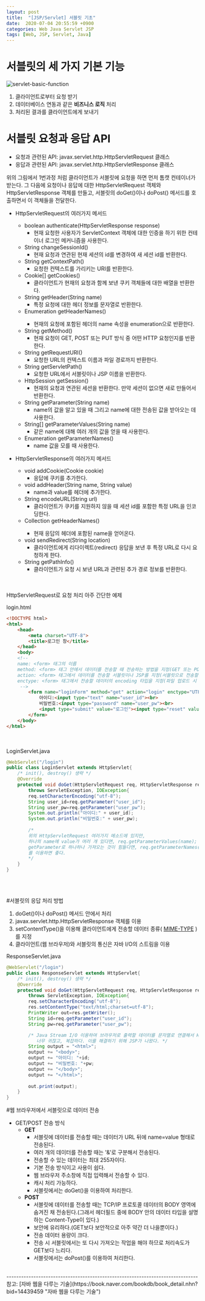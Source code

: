 ```yaml
---
layout: post
title:  "[JSP/Servlet] 서블릿 기초"
date:  2020-07-04 20:55:59 +0900
categories: Web Java Servlet JSP
tags: [Web, JSP, Servlet, Java]
---
```


# 서블릿의 세 가지 기본 기능

   ![servlet-basic-function](https://user-images.githubusercontent.com/43199318/86510467-c880a780-be2a-11ea-9847-bcc20fa0c564.png)
   <br>
   1. 클라이언트로부터 요청 받기
   2. 데이터베이스 연동과 같은 **비즈니스 로직** 처리
   3. 처리된 결과를 클라이언트에게 보내기
   
# 서블릿 요청과 응답 API

   - 요청과 관련된 API: javax.servlet.http.HttpServletRequest 클래스
   - 응답과 관련된 API: javax.servlet.http.HttpServletResponse 클래스
   
   위의 그림에서 1번과정 처럼 클라이언트가 서블릿에 요청을 하면 먼저 톰캣 컨테이너가 받는다.
   그 다음에 요청이나 응답에 대한 HttpServletRequest 객체와 HttpServletResponse 객체를 만들고, 서블릿의 doGet()이나 doPost() 메서드를 호출하면서 이 객체들을 전달한다.
   
   - HttpServletRequest의 여러가지 메서드
        + boolean authenticate(HttpServletResponse response)
            * 현재 요청한 사용자가 ServletContext 객체에 대한 인증을 하기 위한 컨테이너 로그인 메커니즘을 사용한다.
        + String changeSessionId()
            * 현재 요청과 연관된 현재 세션의 id를 변경하여 새 세션 id를 반환한다.
        + String getContextPath()
            * 요청한 컨텍스트를 가리키는 URI를 반환한다.
        + Cookie[] getCookies()
            * 클라이언트가 현재의 요청과 함께 보낸 쿠키 객체들에 대한 배열을 반환한다.
        + String getHeader(String name)
            * 특정 요청에 대한 헤더 정보를 문자열로 반환한다.
        + Enumeration<String> getHeaderNames()
            * 현재의 요청에 포함된 헤더의 name 속성을 enumeration으로 반환한다.
        + String getMethod()
            * 현재 요청이 GET, POST 또는 PUT 방식 중 어떤 HTTP 요청인지를 반환한다.
        + String getRequestURI()
            * 요청한 URL의 컨텍스트 이름과 파일 경로까지 반환한다.
        + String getServletPath()
            * 요청한 URL에서 서블릿이나 JSP 이름을 반환한다.
        + HttpSession getSession()
            * 현재의 요청과 연관된 세션을 반환한다. 만약 세션이 없으면 새로 만들어서 반환한다.
        + String getParameter(String name)
            * name의 값을 알고 있을 때 그리고 name에 대한 전송된 값을 받아오는 데 사용한다.
        + String[] getParameterValues(String name)
            * 같은 name에 대해 여러 개의 값을 얻을 때 사용한다.
        + Enumeration getParameterNames()
            * name 값을 모를 때 사용한다.
            
   - HttpServletResponse의 여러가지 메서드
        + void addCookie(Cookie cookie)
            * 응답에 쿠키를 추가한다.
        + void addHeader(String name, String value)
            * name과 value를 헤더에 추가한다.
        + String encodeURL(String url)
            * 클라이언트가 쿠키를 지원하지 않을 때 세션 id를 포함한 특정 URL을 인코딩한다.
        + Collection<String> getHeaderNames()
            * 현재 응답의 헤더에 포함된 name을 얻어온다.
        + void sendRedirect(String location)
            * 클라이언트에게 리다이렉트(redirect) 응답을 보낸 후 특정 URL로 다시 요청하게 한다.
        + String getPathInfo()
            * 클라이언트가 요청 시 보낸 URL과 관련된 추가 경로 정보를 반환한다.         

<br><br>
HttpServletRequest로 요청 처리 아주 간단한 예제<br>

login.html
```html
<!DOCTYPE html>
<html>
    <head>
        <meta charset="UTF-8">
        <title>로그인 창</title>
    </head>
    <body>
    <!--
    name: <form> 태그의 이름
    method: <form> 태그 안에서 데이터를 전송할 때 전송하는 방법을 지정(GET 또는 POST)
    action: <form> 태그에서 데이터를 전송할 서블릿이나 JSP를 지정(서블릿으로 전송할 때에 매핑이름 사용)
    enctype: <form> 태그에서 전송할 데이터의 encoding 타입을 지정(파일 업로드 시 multipart/form-data)          
     -->
        <form name="loginForm" method="get" action="login" enctype="UTF-8">
            아이디:<input type="text" name="user_id"><br>
            비밀번호:<input type="password" name="user_pw"><br>
            <input type="submit" value="로그인"><input type="reset" value="다시입력">
        </form>
    </body>
</html>
```
<br><br>
LoginServlet.java
```java
@WebServlet("/login")
public class LoginServlet extends HttpServlet{
    /* init(), destroy() 생략 */
    @Override
    protected void doGet(HttpServletRequest req, HttpServletResponse res)
        throws ServletException, IOException{
        req.setCharacterEncoding("utf-8");
        String user_id=req.getParameter("user_id");
        String user_pw=req.getParameter("user_pw");
        System.out.println("아이디:" + user_id);
        System.out.println("비밀번호:" + user_pw);
        
        /*
        위의 HttpServletRequest 여러가지 메소드에 있지만,
        하나의 name에 value가 여러 개 있다면, req.getParameterValues(name);
        getParameter로 하나하나 가져오는 것이 힘들다면, req.getParameterNames();
        를 이용하면 좋다.
        */
    }
}
```
<br><br>

#서블릿의 응답 처리 방법

1. doGet()이나 doPost() 메서드 안에서 처리
2. javax.servlet.http.HttpServletResponse 객체를 이용
3. setContentType()을 이용해 클라이언트에게 전송할 데이터 종류( [MIME-TYPE](https://developer.mozilla.org/ko/docs/Web/HTTP/Basics_of_HTTP/MIME_types) )를 지정
4. 클라이언트(웹 브라우저)와 서블릿의 통신은 자바 I/O의 스트림을 이용


ResponseServlet.java
```java
@WebServlet("/login")
public class ResponseServlet extends HttpServlet{
    /* init(), destroy() 생략 */
    @Override
    protected void doGet(HttpServletRequest req, HttpServletResponse res)
        throws ServletException, IOException{
        req.setCharacterEncoding("utf-8");
        res.setContentType("text/html;charset=utf-8");
        PrintWriter out=res.getWriter();
        String id=req.getParameter("user_id");
        String pw=req.getParameter("user_pw");

        /* Java Stream I/O 이용하여 브라우저로 출력할 데이터를 문자열로 연결해서 HTML 태그를 만든다.
           너무 귀찮고, 복잡하다. 이를 해결하기 위해 JSP가 나왔다. */
        String output = "<html>";
        output += "<body>";
        output += "아이디: "+id;
        output += "비밀번호: "+pw;
        output += "</body>";
        output += "</html>";
        
        out.print(output);
    }
}
```

#웹 브라우저에서 서블릿으로 데이터 전송

- GET/POST 전송 방식
    + **GET**
        * 서블릿에 데이터를 전송할 때는 데이터가 URL 뒤에 name=value 형태로 전송된다.
        * 여러 개의 데이터를 전송할 때는 '&'로 구분해서 전송된다.
        * 전송할 수 있는 데이터는 최대 255자이다.
        * 기본 전송 방식이고 사용이 쉽다.
        * 웹 브라우저 주소창에 직접 입력해서 전송할 수 있다.
        * 캐시 처리 가능하다.
        * 서블릿에서는 doGet()을 이용하여 처리한다.
    + **POST** 
        * 서블릿에 데이터를 전송할 때는 TCP/IP 프로토콜 데이터의 BODY 영역에 숨겨진 채 전송된다.(그래서 헤더필드 중에 BODY 안의 데이터 타입을 설명하는 Content-Type이 있다.)
        * 보안에 유리하다.(GET보다 보안적으로 아주 약간 더 나을뿐이다.)
        * 전송 데이터 용량이 크다.
        * 전송 시 서블릿에서는 또 다시 가져오는 작업을 해야 하므로 처리속도가 GET보다 느리다.
        * 서블릿에서는 doPost()를 이용하여 처리한다.
        
<br>
------------------------------------------------------------------------------
참고: [자바 웹을 다루는 기술](https://book.naver.com/bookdb/book_detail.nhn?bid=14439459 "자바 웹을 다루는 기술")